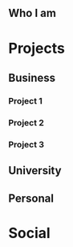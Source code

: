 ## Who I am
# Projects
## Business
### Project 1
### Project 2
### Project 3
## University
## Personal
# Social